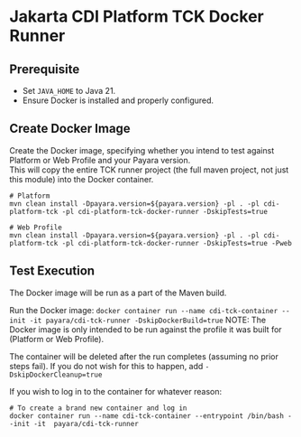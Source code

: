 # Jakarta CDI Platform TCK Docker Runner

## Prerequisite
- Set `JAVA_HOME` to Java 21.
- Ensure Docker is installed and properly configured.

## Create Docker Image

Create the Docker image, specifying whether you intend to test against Platform or Web Profile and your Payara version.  
This will copy the entire TCK runner project (the full maven project, not just this module) into the Docker container.

```
# Platform
mvn clean install -Dpayara.version=${payara.version} -pl . -pl cdi-platform-tck -pl cdi-platform-tck-docker-runner -DskipTests=true

# Web Profile
mvn clean install -Dpayara.version=${payara.version} -pl . -pl cdi-platform-tck -pl cdi-platform-tck-docker-runner -DskipTests=true -Pweb
```

## Test Execution

The Docker image will be run as a part of the Maven build.

Run the Docker image: `docker container run --name cdi-tck-container --init -it payara/cdi-tck-runner -DskipDockerBuild=true`
NOTE: The Docker image is only intended to be run against the profile it was built for (Platform or Web Profile).

The container will be deleted after the run completes (assuming no prior steps fail).
If you do not wish for this to happen, add `-DskipDockerCleanup=true`

If you wish to log in to the container for whatever reason:
```
# To create a brand new container and log in
docker container run --name cdi-tck-container --entrypoint /bin/bash --init -it  payara/cdi-tck-runner
```
